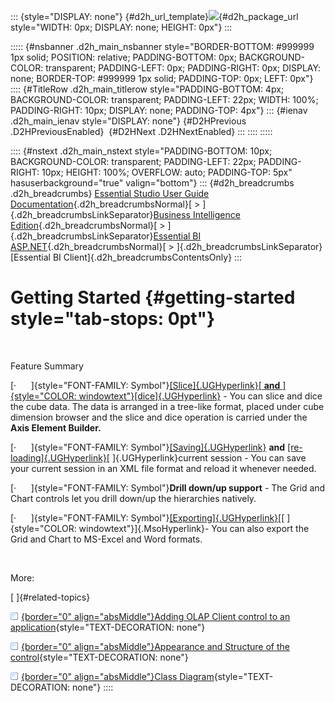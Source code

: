 ::: {style="DISPLAY: none"}
[](ms-xhelp:///?Id=d2h_url_template){#d2h_url_template}![](!package_url!){#d2h_package_url style="WIDTH: 0px; DISPLAY: none; HEIGHT: 0px"}
:::

::::: {#nsbanner .d2h_main_nsbanner style="BORDER-BOTTOM: #999999 1px solid; POSITION: relative; PADDING-BOTTOM: 0px; BACKGROUND-COLOR: transparent; PADDING-LEFT: 0px; PADDING-RIGHT: 0px; DISPLAY: none; BORDER-TOP: #999999 1px solid; PADDING-TOP: 0px; LEFT: 0px"}
:::: {#TitleRow .d2h_main_titlerow style="PADDING-BOTTOM: 4px; BACKGROUND-COLOR: transparent; PADDING-LEFT: 22px; WIDTH: 100%; PADDING-RIGHT: 10px; DISPLAY: none; PADDING-TOP: 4px"}
::: {#ienav .d2h_main_ienav style="DISPLAY: none"}
[](ms-xhelp:///?Id=8e5bebb0-b7b6-4aeb-acd8-789d86a6c26e){#D2HPrevious .D2HPreviousEnabled}  [](ms-xhelp:///?Id=d9420343-78b5-406e-bab8-ffb3274ed231){#D2HNext .D2HNextEnabled}
:::
::::
:::::

:::: {#nstext .d2h_main_nstext style="PADDING-BOTTOM: 10px; BACKGROUND-COLOR: transparent; PADDING-LEFT: 22px; PADDING-RIGHT: 10px; HEIGHT: 100%; OVERFLOW: auto; PADDING-TOP: 5px" hasuserbackground="true" valign="bottom"}
::: {#d2h_breadcrumbs .d2h_breadcrumbs}
[Essential Studio User Guide Documentation](ms-xhelp:///?Id=12457748-09e3-4d74-a240-8e049cedf030){.d2h_breadcrumbsNormal}[ \> ]{.d2h_breadcrumbsLinkSeparator}[Business Intelligence Edition](ms-xhelp:///?Id=fdf33dd8-62b2-47b9-ad7b-fc50e590bca5){.d2h_breadcrumbsNormal}[ \> ]{.d2h_breadcrumbsLinkSeparator}[Essential BI ASP.NET](ms-xhelp:///?Id=99c6694e-59c3-4c59-abb5-ce9ce9a948bc){.d2h_breadcrumbsNormal}[ \> ]{.d2h_breadcrumbsLinkSeparator}[Essential BI Client]{.d2h_breadcrumbsContentsOnly}
:::

# Getting Started {#getting-started style="tab-stops: 0pt"}

 

Feature Summary

[·      ]{style="FONT-FAMILY: Symbol"}[[Slice]{.UGHyperlink}[ **and** ]{style="COLOR: windowtext"}[dice]{.UGHyperlink}](ms-xhelp:///?Id=79d4d141-72e2-4106-9cd6-d6bf0144626a) - You can slice and dice the cube data. The data is arranged in a tree-like format, placed under cube dimension browser and the slice and dice operation is carried under the **Axis Element Builder.**

[·      ]{style="FONT-FAMILY: Symbol"}[[Saving]{.UGHyperlink}](ms-xhelp:///?Id=0e1ce6f6-d8fd-42fb-81e0-e174ea5516a7) **and** [[re-loading]{.UGHyperlink}](ms-xhelp:///?Id=0e1ce6f6-d8fd-42fb-81e0-e174ea5516a7)[ ]{.UGHyperlink}current session - You can save your current session in an XML file format and reload it whenever needed.

[·      ]{style="FONT-FAMILY: Symbol"}**Drill down/up support** - The Grid and Chart controls let you drill down/up the hierarchies natively.

[·      ]{style="FONT-FAMILY: Symbol"}[[Exporting]{.UGHyperlink}](ms-xhelp:///?Id=ea929c26-cdd7-42b2-9664-5408683ac98c)[[ ]{style="COLOR: windowtext"}]{.MsoHyperlink}- You can also export the Grid and Chart to MS-Excel and Word formats.

 

More:

[ ]{#related-topics}

[![](button.gif){border="0" align="absMiddle"}Adding OLAP Client control to an application](ms-xhelp:///?Id=d9420343-78b5-406e-bab8-ffb3274ed231){style="TEXT-DECORATION: none"}

[![](button.gif){border="0" align="absMiddle"}Appearance and Structure of the control](ms-xhelp:///?Id=5eefc693-d23d-481b-92b8-6a7d9ff5439b){style="TEXT-DECORATION: none"}

[![](button.gif){border="0" align="absMiddle"}Class Diagram](ms-xhelp:///?Id=c7502303-c3ec-4f1b-a258-87e222b2a09e){style="TEXT-DECORATION: none"}
::::
